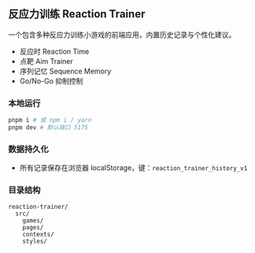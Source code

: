 ## 反应力训练 Reaction Trainer

一个包含多种反应力训练小游戏的前端应用，内置历史记录与个性化建议。

- 反应时 Reaction Time
- 点靶 Aim Trainer
- 序列记忆 Sequence Memory
- Go/No-Go 抑制控制

### 本地运行

```bash
pnpm i # 或 npm i / yarn
pnpm dev # 默认端口 5175
```

### 数据持久化
- 所有记录保存在浏览器 localStorage，键：`reaction_trainer_history_v1`

### 目录结构
```
reaction-trainer/
  src/
    games/
    pages/
    contexts/
    styles/
```


